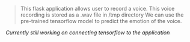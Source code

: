 > This flask application allows user to record a voice.
> This voice recording is stored as a .wav file in /tmp directory
> We can use the pre-trained tensorflow model to predict the emotion of the voice. 


*Currently still working on connecting tensorflow to the application* 